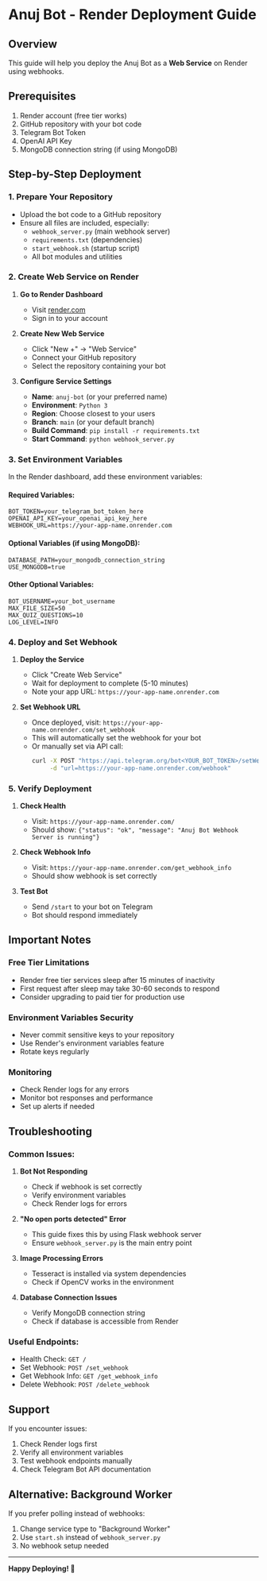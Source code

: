 # Anuj Bot - Render Deployment Guide

## Overview
This guide will help you deploy the Anuj Bot as a **Web Service** on Render using webhooks.

## Prerequisites
1. Render account (free tier works)
2. GitHub repository with your bot code
3. Telegram Bot Token
4. OpenAI API Key
5. MongoDB connection string (if using MongoDB)

## Step-by-Step Deployment

### 1. Prepare Your Repository
- Upload the bot code to a GitHub repository
- Ensure all files are included, especially:
  - `webhook_server.py` (main webhook server)
  - `requirements.txt` (dependencies)
  - `start_webhook.sh` (startup script)
  - All bot modules and utilities

### 2. Create Web Service on Render

1. **Go to Render Dashboard**
   - Visit [render.com](https://render.com)
   - Sign in to your account

2. **Create New Web Service**
   - Click "New +" → "Web Service"
   - Connect your GitHub repository
   - Select the repository containing your bot

3. **Configure Service Settings**
   - **Name**: `anuj-bot` (or your preferred name)
   - **Environment**: `Python 3`
   - **Region**: Choose closest to your users
   - **Branch**: `main` (or your default branch)
   - **Build Command**: `pip install -r requirements.txt`
   - **Start Command**: `python webhook_server.py`

### 3. Set Environment Variables

In the Render dashboard, add these environment variables:

#### Required Variables:
```
BOT_TOKEN=your_telegram_bot_token_here
OPENAI_API_KEY=your_openai_api_key_here
WEBHOOK_URL=https://your-app-name.onrender.com
```

#### Optional Variables (if using MongoDB):
```
DATABASE_PATH=your_mongodb_connection_string
USE_MONGODB=true
```

#### Other Optional Variables:
```
BOT_USERNAME=your_bot_username
MAX_FILE_SIZE=50
MAX_QUIZ_QUESTIONS=10
LOG_LEVEL=INFO
```

### 4. Deploy and Set Webhook

1. **Deploy the Service**
   - Click "Create Web Service"
   - Wait for deployment to complete (5-10 minutes)
   - Note your app URL: `https://your-app-name.onrender.com`

2. **Set Webhook URL**
   - Once deployed, visit: `https://your-app-name.onrender.com/set_webhook`
   - This will automatically set the webhook for your bot
   - Or manually set via API call:
     ```bash
     curl -X POST "https://api.telegram.org/bot<YOUR_BOT_TOKEN>/setWebhook" \
          -d "url=https://your-app-name.onrender.com/webhook"
     ```

### 5. Verify Deployment

1. **Check Health**
   - Visit: `https://your-app-name.onrender.com/`
   - Should show: `{"status": "ok", "message": "Anuj Bot Webhook Server is running"}`

2. **Check Webhook Info**
   - Visit: `https://your-app-name.onrender.com/get_webhook_info`
   - Should show webhook is set correctly

3. **Test Bot**
   - Send `/start` to your bot on Telegram
   - Bot should respond immediately

## Important Notes

### Free Tier Limitations
- Render free tier services sleep after 15 minutes of inactivity
- First request after sleep may take 30-60 seconds to respond
- Consider upgrading to paid tier for production use

### Environment Variables Security
- Never commit sensitive keys to your repository
- Use Render's environment variables feature
- Rotate keys regularly

### Monitoring
- Check Render logs for any errors
- Monitor bot responses and performance
- Set up alerts if needed

## Troubleshooting

### Common Issues:

1. **Bot Not Responding**
   - Check if webhook is set correctly
   - Verify environment variables
   - Check Render logs for errors

2. **"No open ports detected" Error**
   - This guide fixes this by using Flask webhook server
   - Ensure `webhook_server.py` is the main entry point

3. **Image Processing Errors**
   - Tesseract is installed via system dependencies
   - Check if OpenCV works in the environment

4. **Database Connection Issues**
   - Verify MongoDB connection string
   - Check if database is accessible from Render

### Useful Endpoints:

- Health Check: `GET /`
- Set Webhook: `POST /set_webhook`
- Get Webhook Info: `GET /get_webhook_info`
- Delete Webhook: `POST /delete_webhook`

## Support

If you encounter issues:
1. Check Render logs first
2. Verify all environment variables
3. Test webhook endpoints manually
4. Check Telegram Bot API documentation

## Alternative: Background Worker

If you prefer polling instead of webhooks:
1. Change service type to "Background Worker"
2. Use `start.sh` instead of `webhook_server.py`
3. No webhook setup needed

---

**Happy Deploying! 🚀**

